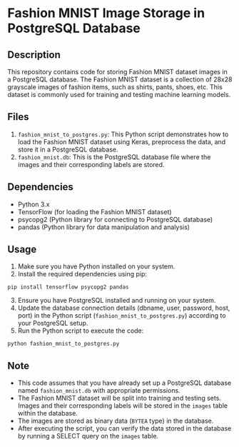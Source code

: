 # Fashion MNIST Image Storage in PostgreSQL Database

## Description
This repository contains code for storing Fashion MNIST dataset images in a PostgreSQL database. The Fashion MNIST dataset is a collection of 28x28 grayscale images of fashion items, such as shirts, pants, shoes, etc. This dataset is commonly used for training and testing machine learning models.

## Files
1. `fashion_mnist_to_postgres.py`: This Python script demonstrates how to load the Fashion MNIST dataset using Keras, preprocess the data, and store it in a PostgreSQL database.
2. `fashion_mnist.db`: This is the PostgreSQL database file where the images and their corresponding labels are stored.

## Dependencies
- Python 3.x
- TensorFlow (for loading the Fashion MNIST dataset)
- psycopg2 (Python library for connecting to PostgreSQL database)
- pandas (Python library for data manipulation and analysis)

## Usage
1. Make sure you have Python installed on your system.
2. Install the required dependencies using pip:
```
pip install tensorflow psycopg2 pandas
```
3. Ensure you have PostgreSQL installed and running on your system.
4. Update the database connection details (dbname, user, password, host, port) in the Python script (`fashion_mnist_to_postgres.py`) according to your PostgreSQL setup.
5. Run the Python script to execute the code:
```
python fashion_mnist_to_postgres.py
```

## Note
- This code assumes that you have already set up a PostgreSQL database named `fashion_mnist.db` with appropriate permissions.
- The Fashion MNIST dataset will be split into training and testing sets. Images and their corresponding labels will be stored in the `images` table within the database.
- The images are stored as binary data (`BYTEA` type) in the database.
- After executing the script, you can verify the data stored in the database by running a SELECT query on the `images` table.

